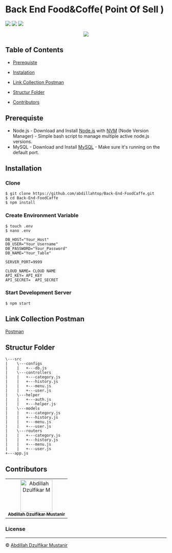 # Back End Food&Coffe( Point Of Sell )
![](https://img.shields.io/badge/Code%20Style-Standard-yellow.svg)
![](https://img.shields.io/badge/Dependencies-Express-green.svg)
![](https://img.shields.io/badge/License-Beerware-yellowgreen.svg)

<p align="center">
  <a href="https://nodejs.org/">
    <img src="https://cdn-images-1.medium.com/max/871/1*d2zLEjERsrs1Rzk_95QU9A.png">
  </a>
</p>


## Table of Contents

- [Prerequiste](#prerequiste)
- [Instalation](#installation)


- [Link Collection Postman](#link-collection-postman)
- [Structur Folder](#structur-folder)
- [Contributors](#contributors)


## Prerequiste
- Node.js - Download and Install [Node.js](https://nodejs.org/en/) with [NVM](https://github.com/creationix/nvm) (Node Version Manager) - Simple bash script to manage multiple active node.js versions.
- MySQL - Download and Install [MySQL](https://www.mysql.com/downloads/) - Make sure it's running on the default port.  

## Installation
### Clone
```
$ git clone https://github.com/abdillahtop/Back-End-FoodCaffe.git
$ cd Back-End-FoodCaffe
$ npm install
```

### Create Environment Variable
```
$ touch .env
$ nano .env
```

```
DB_HOST="Your_Host"
DB_USER="Your_Username"
DB_PASSWORD="Your_Password"
DB_NAME="Your_Table"

SERVER_PORT=9999

CLOUD_NAME= CLOUD NAME
API_KEY= API_KEY
API_SECRET=  API_SECRET

```
### Start Development Server
```
$ npm start
```
## Link Collection Postman
[Postman](https://www.getpostman.com/collections/0bbf530d90b9a9373168)

## Structur Folder
```
\---src
|    \---configs
|    |   +---db.js            
|    \---controllers
|    |   +---category.js
|    |   +---history.js
|    |   +---menu.js
|    |   +---user.js
|    \---helper
|    |   +---auth.js
|    |   +---helper.js
|    \---models
|    |   +---category.js
|    |   +---history.js
|    |   +---menu.js
|    |   +---user.js
|    \---routers
|    |   +---category.js
|    |   +---history.js
|    |   +---menu.js
|    |   +---user.js
+---app.js
```

## Contributors
<center>
  <table>
    <tr>
      <td align="center">
        <a href="https://github.com/abdillahtop/">
          <img width="100" src="https://avatars3.githubusercontent.com/u/50162090?s=460&v=4" alt="Abdillah Dzulfikar M"><br/>
          <sub><b>Abdillah Dzulfikar Mustanir</b></sub>
        </a>
      </td>
    </tr>
  </table>
</center>

### License
----
© [Abdillah Dzulfikar Mustanir](https://github.com/abdillahtop/)
